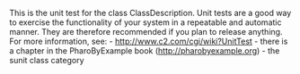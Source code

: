 This is the unit test for the class ClassDescription. Unit tests are a good way to exercise the functionality of your system in a repeatable and automatic manner. They are therefore recommended if you plan to release anything. For more information, see: 	- http://www.c2.com/cgi/wiki?UnitTest	- there is a chapter in the PharoByExample book (http://pharobyexample.org)	- the sunit class category